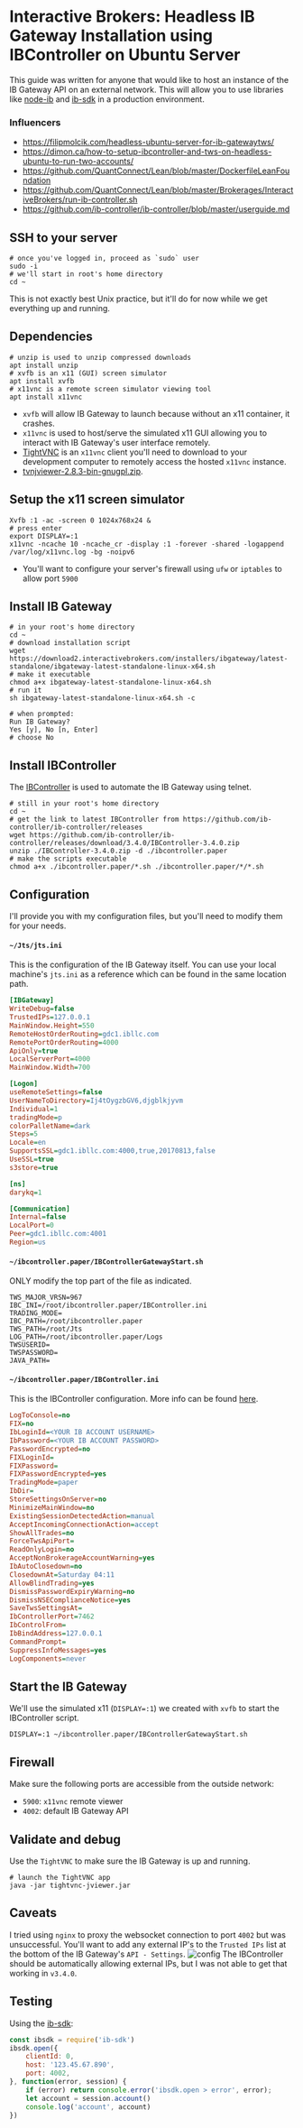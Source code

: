 # Interactive Brokers: Headless IB Gateway Installation using IBController on Ubuntu Server

This guide was written for anyone that would like to host an instance of the IB Gateway API on an external network. This will allow you to use libraries like [node-ib](https://github.com/pilwon/node-ib) and [ib-sdk](https://github.com/triploc/ib-sdk) in a production environment.

### Influencers
- https://filipmolcik.com/headless-ubuntu-server-for-ib-gatewaytws/
- https://dimon.ca/how-to-setup-ibcontroller-and-tws-on-headless-ubuntu-to-run-two-accounts/
- https://github.com/QuantConnect/Lean/blob/master/DockerfileLeanFoundation
- https://github.com/QuantConnect/Lean/blob/master/Brokerages/InteractiveBrokers/run-ib-controller.sh
- https://github.com/ib-controller/ib-controller/blob/master/userguide.md

## SSH to your server
```shell
# once you've logged in, proceed as `sudo` user
sudo -i
# we'll start in root's home directory
cd ~
```
This is not exactly best Unix practice, but it'll do for now while we get everything up and running.

## Dependencies
```shell
# unzip is used to unzip compressed downloads
apt install unzip
# xvfb is an x11 (GUI) screen simulator
apt install xvfb
# x11vnc is a remote screen simulator viewing tool
apt install x11vnc
```
- `xvfb` will allow IB Gateway to launch because without an x11 container, it crashes.
- `x11vnc` is used to host/serve the simulated x11 GUI allowing you to interact with IB Gateway's user interface remotely.
- [TightVNC](http://www.tightvnc.com/) is an `x11vnc` client you'll need to download to your development computer to remotely access the hosted `x11vnc` instance.
- [tvnjviewer-2.8.3-bin-gnugpl.zip](http://www.tightvnc.com/download/2.8.3/tvnjviewer-2.8.3-bin-gnugpl.zip).

## Setup the x11 screen simulator
```shell
Xvfb :1 -ac -screen 0 1024x768x24 &
# press enter
export DISPLAY=:1
x11vnc -ncache 10 -ncache_cr -display :1 -forever -shared -logappend /var/log/x11vnc.log -bg -noipv6
```
- You'll want to configure your server's firewall using `ufw` or `iptables` to allow port `5900`

## Install IB Gateway
```shell
# in your root's home directory
cd ~
# download installation script
wget https://download2.interactivebrokers.com/installers/ibgateway/latest-standalone/ibgateway-latest-standalone-linux-x64.sh
# make it executable
chmod a+x ibgateway-latest-standalone-linux-x64.sh
# run it
sh ibgateway-latest-standalone-linux-x64.sh -c
```
```shell
# when prompted:
Run IB Gateway?
Yes [y], No [n, Enter]
# choose No
```

## Install IBController
The [IBController](https://github.com/ib-controller/ib-controller) is used to automate the IB Gateway using telnet.
```shell
# still in your root's home directory
cd ~
# get the link to latest IBController from https://github.com/ib-controller/ib-controller/releases
wget https://github.com/ib-controller/ib-controller/releases/download/3.4.0/IBController-3.4.0.zip
unzip ./IBController-3.4.0.zip -d ./ibcontroller.paper
# make the scripts executable
chmod a+x ./ibcontroller.paper/*.sh ./ibcontroller.paper/*/*.sh
```

## Configuration
I'll provide you with my configuration files, but you'll need to modify them for your needs.
#### `~/Jts/jts.ini`
This is the configuration of the IB Gateway itself. You can use your local machine's `jts.ini` as a reference which can be found in the same location path.
```ini
[IBGateway]
WriteDebug=false
TrustedIPs=127.0.0.1
MainWindow.Height=550
RemoteHostOrderRouting=gdc1.ibllc.com
RemotePortOrderRouting=4000
ApiOnly=true
LocalServerPort=4000
MainWindow.Width=700

[Logon]
useRemoteSettings=false
UserNameToDirectory=Ij4tOygzbGV6,djgblkjyvm
Individual=1
tradingMode=p
colorPalletName=dark
Steps=5
Locale=en
SupportsSSL=gdc1.ibllc.com:4000,true,20170813,false
UseSSL=true
s3store=true

[ns]
darykq=1

[Communication]
Internal=false
LocalPort=0
Peer=gdc1.ibllc.com:4001
Region=us
```

#### `~/ibcontroller.paper/IBControllerGatewayStart.sh`
ONLY modify the top part of the file as indicated.
```shell
TWS_MAJOR_VRSN=967
IBC_INI=/root/ibcontroller.paper/IBController.ini
TRADING_MODE=
IBC_PATH=/root/ibcontroller.paper
TWS_PATH=/root/Jts
LOG_PATH=/root/ibcontroller.paper/Logs
TWSUSERID=
TWSPASSWORD=
JAVA_PATH=
```

#### `~/ibcontroller.paper/IBController.ini`
This is the IBController configuration. More info can be found [here](https://github.com/ib-controller/ib-controller/blob/master/userguide.md).
```ini
LogToConsole=no
FIX=no
IbLoginId=<YOUR IB ACCOUNT USERNAME>
IbPassword=<YOUR IB ACCOUNT PASSWORD>
PasswordEncrypted=no
FIXLoginId=
FIXPassword=
FIXPasswordEncrypted=yes
TradingMode=paper
IbDir=
StoreSettingsOnServer=no
MinimizeMainWindow=no
ExistingSessionDetectedAction=manual
AcceptIncomingConnectionAction=accept
ShowAllTrades=no
ForceTwsApiPort=
ReadOnlyLogin=no
AcceptNonBrokerageAccountWarning=yes
IbAutoClosedown=no
ClosedownAt=Saturday 04:11
AllowBlindTrading=yes
DismissPasswordExpiryWarning=no
DismissNSEComplianceNotice=yes
SaveTwsSettingsAt=
IbControllerPort=7462
IbControlFrom=
IbBindAddress=127.0.0.1
CommandPrompt=
SuppressInfoMessages=yes
LogComponents=never
```

## Start the IB Gateway
We'll use the simulated x11 (`DISPLAY=:1`) we created with `xvfb` to start the IBController script.
```shell
DISPLAY=:1 ~/ibcontroller.paper/IBControllerGatewayStart.sh
```

## Firewall
Make sure the following ports are accessible from the outside network:
- `5900`: `x11vnc` remote viewer
- `4002`: default IB Gateway API

## Validate and debug
Use the `TightVNC` to make sure the IB Gateway is up and running.
```shell
# launch the TightVNC app
java -jar tightvnc-jviewer.jar
```

## Caveats
I tried using `nginx` to proxy the websocket connection to port `4002` but was unsuccessful. You'll want to add any external IP's to the `Trusted IPs` list at the bottom of the IB Gateway's `API - Settings`.
![config](http://i.imgur.com/ZhBMjiZ.png)
The IBController should be automatically allowing external IPs, but I was not able to get that working in `v3.4.0`.

## Testing
Using the [ib-sdk](https://github.com/triploc/ib-sdk):
```javascript
const ibsdk = require('ib-sdk')
ibsdk.open({
	clientId: 0,
	host: '123.45.67.890',
	port: 4002,
}, function(error, session) {
	if (error) return console.error('ibsdk.open > error', error);
	let account = session.account()
	console.log('account', account)
})
```

